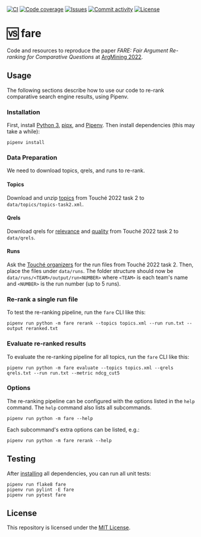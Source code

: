 [![CI](https://img.shields.io/github/workflow/status/heinrichreimer/fare/CI?style=flat-square)](https://github.com/heinrichreimer/fare/actions?query=workflow%3A"CI")
[![Code coverage](https://img.shields.io/codecov/c/github/heinrichreimer/fare?style=flat-square)](https://codecov.io/github/heinrichreimer/fare/)
[![Issues](https://img.shields.io/github/issues/heinrichreimer/fare?style=flat-square)](https://github.com/heinrichreimer/fare/issues)
[![Commit activity](https://img.shields.io/github/commit-activity/m/heinrichreimer/fare?style=flat-square)](https://github.com/heinrichreimer/fare/commits)
[![License](https://img.shields.io/github/license/heinrichreimer/fare?style=flat-square)](LICENSE)

# 🆚 fare

Code and resources to reproduce the paper _FARE: Fair Argument Re-ranking for Comparative Questions_ at [ArgMining 2022](https://argmining-org.github.io/2022/).

## Usage

The following sections describe how to use our code to re-rank comparative search engine results, using Pipenv.

### Installation

First, install [Python 3](https://python.org/downloads/),
[pipx](https://pipxproject.github.io/pipx/installation/#install-pipx), and
[Pipenv](https://pipenv.pypa.io/en/latest/install/#isolated-installation-of-pipenv-with-pipx).
Then install dependencies (this may take a while):

```shell script
pipenv install
```

### Data Preparation

We need to download topics, qrels, and runs to re-rank.

#### Topics

Download and unzip [topics](https://webis.de/events/touche-22/data/topics-task2-2022.zip) from Touché 2022 task 2 to `data/topics/topics-task2.xml`.

#### Qrels

Download qrels for [relevance](https://files.webis.de/corpora/corpora-webis/corpus-touche-task2-22/touche-task2-2022-relevance.qrels) and [quality](https://files.webis.de/corpora/corpora-webis/corpus-touche-task2-22/touche-task2-2022-quality.qrels) from Touché 2022 task 2 to `data/qrels`.

#### Runs

Ask the [Touché organizers](https://webis.de/events/touche-22/shared-task-2.html#task-committee) for the run files from Touché 2022 task 2.
Then, place the files under `data/runs`.
The folder structure should now be `data/runs/<TEAM>/output/run<NUMBER>` where `<TEAM>` is each team's name and `<NUMBER>` is the run number (up to 5 runs).

### Re-rank a single run file

To test the re-ranking pipeline, run the `fare` CLI like this:

```shell script
pipenv run python -m fare rerank --topics topics.xml --run run.txt --output reranked.txt
```

### Evaluate re-ranked results

To evaluate the re-ranking pipeline for all topics, run the `fare` CLI like this:

```shell script
pipenv run python -m fare evaluate --topics topics.xml --qrels qrels.txt --run run.txt --metric ndcg_cut5
```

### Options

The re-ranking pipeline can be configured with the options listed in the `help` command. The `help` command also lists all subcommands.

```shell script
pipenv run python -m fare --help
```

Each subcommand's extra options can be listed, e.g.:

```shell script
pipenv run python -m fare rerank --help
```

## Testing

After [installing](#installation) all dependencies, you can run all unit tests:

```shell script
pipenv run flake8 fare
pipenv run pylint -E fare
pipenv run pytest fare
```

## License

This repository is licensed under the [MIT License](LICENSE).
